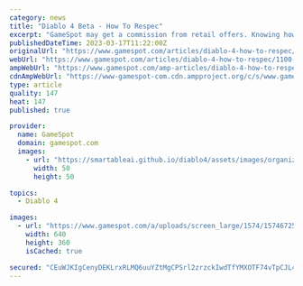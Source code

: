 ```yaml
---
category: news
title: "Diablo 4 Beta - How To Respec"
excerpt: "GameSpot may get a commission from retail offers. Knowing how to respec in Diablo 4 is something you'll want to figure out quickly during the beta period. One of the fundamental parts of any ..."
publishedDateTime: 2023-03-17T11:22:00Z
originalUrl: "https://www.gamespot.com/articles/diablo-4-how-to-respec/1100-6512454/"
webUrl: "https://www.gamespot.com/articles/diablo-4-how-to-respec/1100-6512454/"
ampWebUrl: "https://www.gamespot.com/amp-articles/diablo-4-how-to-respec/1100-6512454/"
cdnAmpWebUrl: "https://www-gamespot-com.cdn.ampproject.org/c/s/www.gamespot.com/amp-articles/diablo-4-how-to-respec/1100-6512454/"
type: article
quality: 147
heat: 147
published: true

provider:
  name: GameSpot
  domain: gamespot.com
  images:
    - url: "https://smartableai.github.io/diablo4/assets/images/organizations/gamespot.com-50x50.jpg"
      width: 50
      height: 50

topics:
  - Diablo 4

images:
  - url: "https://www.gamespot.com/a/uploads/screen_large/1574/15746725/4108371-88.jpg"
    width: 640
    height: 360
    isCached: true

secured: "CEuWJKIgCenyDEKLrxRLMQ6uuYZtMgCPSrl2zrzckIwdTfYMXOTF74vTpCJL4pnRpP9AP0I/S53YsxgUWANkG6OYspitvKLM1eOMkTHLbCAKiSBZl7LfWEiexLTDuPwy3AbqW4vadY84M3KjcmWa10cBEINlhTBIRSirCLbkdRqh2APwLIPWI9im5QBqm0CLsSbwtHSCFSaMKEIUpQUR6BAGR9Ozi8a0vkip6w9AdsUEts4tQTejNn9fviwTqGjX2MKdxLiuXB/ZMYzE2LVJgd44PdhxaOsJCx3k86auILrumVragJYFu8APoshKVfQKfHjFrFQwbJSKpyIxgpOeyT09Pslnl1ND557GbU8ZgmU=;2xafe162cq3qaE5guZOglg=="
---
```


